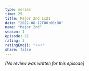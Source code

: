 ```yaml
---
type: series
time: 25
title: Major 2nd 1x21
date: "2022-08-12T00:00:00"
name: "Major 2nd"
season: 1
episode: 21
rating: 3
ratingEmoji: "⭐️⭐️⭐️"
share: false
---
```


_[No review was written for this episode]_
